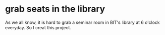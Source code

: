 # grab seats in the library
As we all know, it is hard to grab a seminar room in BIT's library at 6 o'clock everyday.
So I creat this project.

